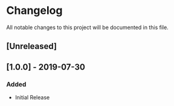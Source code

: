 # Changelog
All notable changes to this project will be documented in this file.

## [Unreleased]

## [1.0.0] - 2019-07-30
### Added
- Initial Release
